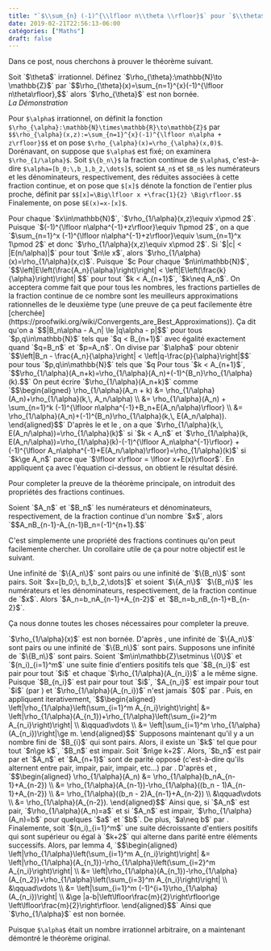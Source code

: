 ```yaml
---
title: "`$\\sum_{n} (-1)^{\\lfloor n\\theta \\rfloor}$` pour `$\\theta$` Irrationnel"
date: 2019-02-21T22:56:13-06:00
catégories: ["Maths"]
draft: false
---
```


Dans ce post, nous cherchons à prouver le théorème suivant.

<span class="theorem" id="thm1">
	Soit `$\theta$` irrationnel. Définez `$\rho_{\theta}:\mathbb{N}\to \mathbb{Z}$` par
	`$$\rho_{\theta}(x)=\sum_{n=1}^{x}(-1)^{\lfloor n\theta\rfloor},$$`
	alors `$\rho_{\theta}$` est non bornée.
</span>

<!--more-->

<div class="strike">
	<span><i>La Démonstration</i></span>
</div>

Pour `$\alpha$` irrationnel, on définit la fonction `$\rho_{\alpha}:\mathbb{N}\times\mathbb{R}\to\mathbb{Z}$` par
`$$\rho_{\alpha}(x,z):=\sum_{n=1}^{x}(-1)^{\lfloor n\alpha + z\rfloor}$$`
et on pose `$\rho_{\alpha}(x)=\rho_{\alpha}(x,0)$`.
Dorénavant, on suppose que `$\alpha$` est fixé; on examinera `$\rho_{1/\alpha}$`. Soit `$\{b_n\}$` la fraction continue de `$\alpha$`, c'est-à-dire `$\alpha=[b_0;\,b_1,b_2,\dots]$`, soient `$A_n$` et `$B_n$` les numérateurs et les dénominateurs, respectivement, des réduites associées à cette fraction continue, et on pose que `$[x]$` dénote la fonction de l'entier plus proche, définit par
`$$[x]=\Big\lfloor x +\frac{1}{2} \Big\rfloor.$$`
Finalemente, on pose `$E(x)=x-[x]$`.


<span class="lemma" id="lemma1">
	Pour chaque `$x\in\mathbb{N}$`, `$\rho_{1/\alpha}(x,z)\equiv x\pmod 2$`.
</span>

<span class="proof">
	Puisque `$(-1)^{\lfloor n\alpha^{-1}+z\rfloor}\equiv 1\pmod 2$`, on a que `$\sum_{n=1}^x (-1)^{\lfloor n\alpha^{-1}+z\rfloor}\equiv \sum_{n=1}^x 1\pmod 2$` et donc `$\rho_{1/\alpha}(x,z)\equiv x\pmod 2$`.
</span>

<span class="lemma" id="lemma2">
	Si `$|c| < |E(n/\alpha)|$` pour tout `$n\le x$`, alors `$\rho_{1/\alpha}(x)=\rho_{1/\alpha}(x,c)$`.
</span>

<span class="proof">
	Puisque `$c<E(n/\alpha)$` pour tout `$n\le x$`, on a que `$\lfloor n\alpha^{-1}\rfloor=\lfloor n\alpha^{-1}+c\rfloor$` pour tout `$n\le x$`. Ainsi que `$\rho_{1/\alpha}(x)=\rho_{1/\alpha}(x,c)$`.
</span>

<span class="lemma" id="lemma3">
	Pour chaque `$n\in\mathbb{N}$`,
	`$$\left|E\left(\frac{A_n}{\alpha}\right)\right| < \left|E\left(\frac{k}{\alpha}\right)\right| $$`
	pour tout `$k < A_{n+1}$`, `$k\neq A_n$`.
</span>

<span class="proof">
	On acceptera comme fait que pour tous les nombres, les fractions partielles de la fraction continue de ce nombre sont les meuilleurs approximations rationnelles de le deuxième type (une preuve de ça peut facilemente être [cherchée](https://proofwiki.org/wiki/Convergents_are_Best_Approximations)). Ça dit qu'on a
	`$$|B_n\alpha - A_n| \le |q\alpha - p|$$`
	pour tous `$p,q\in\mathbb{N}$` tels que `$q < B_{n+1}$` avec égalité exactement quand `$q=B_n$` et `$p=A_n$`. On divise par `$\alpha$` pour obtenir
	`$$\left|B_n - \frac{A_n}{\alpha}\right| < \left|q-\frac{p}{\alpha}\right|$$`
	pour tous `$p,q\in\mathbb{N}$` tels que `$q<B_{n+1}$` et `$p\neq A_n$`. On a par des propriétés des fractions continues que `$B_n=[A_n/\alpha]$`, et similairement que `$[p/\alpha] < B_{n+1}$` pour `$p < A_{n+1}$`. Si on pose `$p=[p/\alpha]$`, on voit que l'équation ci-dessus donne le résultat désiré.
</span>

<span class="lemma" id="lemma4">
	Pour tous `$k < A_{n+1}$`,
	`$$\rho_{1/\alpha}(A_n+k)=\rho_{1/\alpha}(A_n)+(-1)^{B_n}\rho_{1/\alpha}(k).$$`
</span>

<span class="proof">
	On peut écrire `$\rho_{1/\alpha}(A_n+k)$` comme
	`$$\begin{aligned}
	\rho_{1/\alpha}(A_n + k) &= \rho_{1/\alpha}(A_n)+\rho_{1/\alpha}(k,\, A_n/\alpha) \\
	&= \rho_{1/\alpha}(A_n) + \sum_{n=1}^k (-1)^{\lfloor n\alpha^{-1}+B_n+E(A_n/\alpha)\rfloor} \\
	&= \rho_{1/\alpha}(A_n)+(-1)^{B_n}\rho_{1/\alpha}(k,\, E(A_n/\alpha)).
	\end{aligned}$$`
	D'après le <eq-ref refid="lemma2"></eq-ref> et le <eq-ref refid="lemma3"></eq-ref>, on a que `$\rho_{1/\alpha}(k,\, E(A_n/\alpha))=\rho_{1/\alpha}(k)$` si `$k < A_n$` et `$\rho_{1/\alpha}(k, E(A_n/\alpha))=\rho_{1/\alpha}(k)-(-1)^{\lfloor A_n\alpha^{-1}\rfloor} + (-1)^{\lfloor A_n\alpha^{-1}+E(A_n/\alpha)\rfloor}=\rho_{1/\alpha}(k)$` si `$k\ge A_n$` parce que `$\lfloor x\rfloor = \lfloor x+E(x)\rfloor$`. En appliquent ça avec l'équation ci-dessus, on obtient le résultat désiré.
</span>

Pour completer la preuve de la théorème principale, on introduit des propriétés des fractions continues.

<span class="proposition" id="prop1">
	Soient `$A_n$` et `$B_n$` les numérateurs et dénominateurs, respectivement, de la fraction continue d'un nombre `$x$`, alors
	`$$A_nB_{n-1}-A_{n-1}B_n=(-1)^{n+1}.$$`
</span>

C'est simplemente une propriété des fractions continues qu'on peut facilemente chercher. Un corollaire utile de ça pour notre objectif est le suivant.

<span class="corollary" id="cor1">
	Une infinité de `$\{A_n\}$` sont pairs ou une infinité de `$\{B_n\}$` sont pairs.
</span>

<span class="proposition" id="prop2">
	Soit `$x=[b_0;\, b_1,b_2,\dots]$` et soient `$\{A_n\}$` `$\{B_n\}$` les numérateurs et les dénominateurs, respectivement, de la fraction continue de `$x$`. Alors `$A_n=b_nA_{n-1}+A_{n-2}$` et `$B_n=b_nB_{n-1}+B_{n-2}$`.
</span>

Ça nous donne toutes les choses nécessaires pour completer la preuve.

<span class="theorem" id="thm2">
	`$\rho_{1/\alpha}(x)$` est non bornée.
</span>

<span class="proof">
	D'après <eq-ref refid="cor1"></eq-ref>, une infinité de `$\{A_n\}$` sont pairs ou une infinité de `$\{B_n\}$` sont pairs. Supposons une infinité de `$\{B_n\}$` sont pairs. Soient `$m\in\mathbb{Z}\setminus \{0\}$` et `$(n_i)_{i=1}^m$` une suite finie d'entiers positifs tels que `$B_{n_i}$` est pair pour tout `$i$` et chaque `$\rho_{1/\alpha}(A_{n_i})$` a le même signe. Puisque `$B_{n_i}$` est pair pour tout `$i$`, `$A_{n_i}$` est impair pour tout `$i$` (par <eq-ref refid="prop1"></eq-ref>) et `$\rho_{1/\alpha}(A_{n_i})$` n'est jamais `$0$` par <eq-ref refid="lemma1"></eq-ref>. Puis, en appliquent <eq-ref refid="lemma4"></eq-ref> iterativement,
	`$$\begin{aligned}
	\left|\rho_{1/\alpha}\left(\sum_{i=1}^m A_{n_i}\right)\right| &= \left|\rho_{1/\alpha}(A_{n_1})+\rho_{1/\alpha}\left(\sum_{i=2}^m A_{n_i}\right)\right| \\
	&\qquad\vdots \\
	&= \left|\sum_{i=1}^m \rho_{1/\alpha}(A_{n_i})\right|\ge m.
	\end{aligned}$$`
	Supposons maintenant qu'il y a un nombre fini de `$B_{i}$` qui sont pairs. Alors, il existe un `$k$` tel que pour tout `$n\ge k$`, `$B_n$` est impair. Soit `$n\ge k+2$`. Alors, `$b_n$` est pair par <eq-ref refid="prop2"></eq-ref> et `$A_n$` et `$A_{n+1}$` sont de parité opposé (c'est-à-dire qu'ils alternent entre pair, impair, pair, impair, etc...) par <eq-ref refid="prop1"></eq-ref>. D'après <eq-ref refid="prop2"></eq-ref> et <eq-ref refid="lemma4"></eq-ref>,
	`$$\begin{aligned}
	\rho_{1/\alpha}(A_n) &= \rho_{1/\alpha}(b_nA_{n-1}+A_{n-2}) \\
	&= \rho_{1/\alpha}(A_{n-1})-\rho_{1/\alpha}((b_n - 1)A_{n-1}+A_{n-2}) \\
	&= \rho_{1/\alpha}((b_n - 2)A_{n-1}+A_{n-2}) \\
	&\qquad\vdots \\
	&= \rho_{1/\alpha}(A_{n-2}).
	\end{aligned}$$`
	Ainsi que, si `$A_n$` est pair, `$\rho_{1/\alpha}(A_n)=a$` et si `$A_n$` est impair, `$\rho_{1/\alpha}(A_n)=b$` pour quelques `$a$` et `$b$`. De plus, `$a\neq b$` par <eq-ref refid="lemma1"></eq-ref>. Finalemente, soit `$(n_i)_{i=1}^m$` une suite décroissante d'entiers positifs qui sont supérieur ou égal à `$k+2$` qui alterne dans parité entre éléments successifs. Alors, par lemma 4,
	`$$\begin{aligned}
	\left|\rho_{1/\alpha}\left(\sum_{i=1}^m A_{n_i}\right)\right| &= \left|\rho_{1/\alpha}(A_{n_1})-\rho_{1/\alpha}\left(\sum_{i=2}^m A_{n_i}\right)\right| \\
	&= \left|\rho_{1/\alpha}(A_{n_1})-\rho_{1/\alpha}(A_{n_2})+\rho_{1/\alpha}\left(\sum_{i=3}^m A_{n_i}\right)\right| \\
	&\qquad\vdots \\
	&= \left|\sum_{i=1}^m (-1)^{i+1}\rho_{1/\alpha}(A_{n_i})\right| \\
	&\ge |a-b|\left\lfloor\frac{m}{2}\right\rfloor\ge \left\lfloor\frac{m}{2}\right\rfloor.
	\end{aligned}$$`
	Ainsi que `$\rho_{1/\alpha}$` est non bornée.
</span>

Puisque `$\alpha$` était un nombre irrationnel arbitraire, on a maintenant démontré le théorème original.
